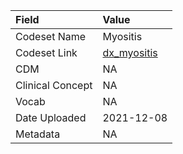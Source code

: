 |Field            |Value       |
|:----------------|:-----------|
|Codeset Name     |Myositis    |
|Codeset Link     |[dx_myositis](https://github.com/PEDSnet/Variable-Dictionary/blob/main/condition/dx_myositis.csv)|
|CDM              |NA          |
|Clinical Concept |NA          |
|Vocab            |NA          |
|Date Uploaded    |2021-12-08  |
|Metadata         |NA          |
